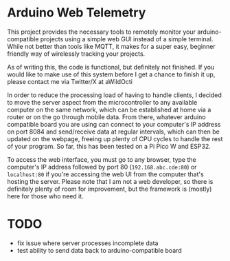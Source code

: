 # Arduino Web Telemetry

This project provides the necessary tools to remotely monitor your arduino-compatible projects using a simple web GUI instead of a simple terminal. 
While not better than tools like MQTT, it makes for a super easy, beginner friendly way of wirelessly tracking your projects.


As of writing this, the code is functional, but definitely not finished. If you would like to make use of this system before I get a chance to finish it up, please contact me via Twitter/X at aWildOcti


In order to reduce the processing load of having to handle clients, I decided to move the server aspect from the microcontroller to any available computer on the same network, which can be established at home via a router or on the go through mobile data. From there, whatever arduino compatible board you are using can connect to your computer's IP address on port 8084 and send/receive data at regular intervals, which can then be updated on the webpage, freeing up plenty of CPU cycles to handle the rest of your program. So far, this has been tested on a Pi Pico W and ESP32.

To access the web interface, you must go to any browser, type the computer's IP address followed by port 80 (`192.168.abc.cde:80`) or `localhost:80` if you're accessing the web UI from the computer that's hosting the server. Please note that I am not a web developer, so there is definitely plenty of room for improvement, but the framework is (mostly) here for those who need it.



# TODO

- fix issue where server processes incomplete data
- test ability to send data back to arduino-compatible board
